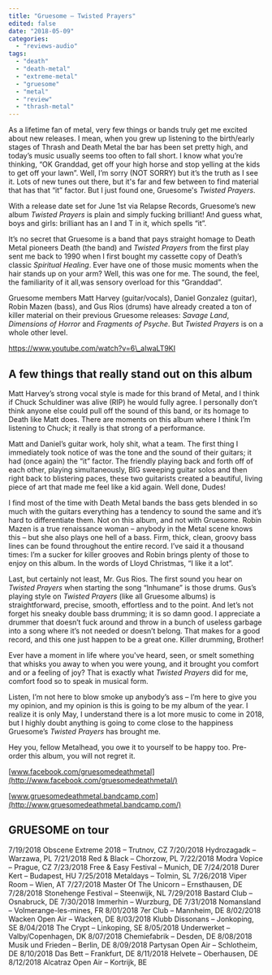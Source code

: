 ```yaml
---
title: "Gruesome – Twisted Prayers"
edited: false
date: "2018-05-09"
categories:
  - "reviews-audio"
tags:
  - "death"
  - "death-metal"
  - "extreme-metal"
  - "gruesome"
  - "metal"
  - "review"
  - "thrash-metal"
---
```


As a lifetime fan of metal, very few things or bands truly get me excited about new releases. I mean, when you grew up listening to the birth/early stages of Thrash and Death Metal the bar has been set pretty high, and today’s music usually seems too often to fall short. I know what you’re thinking, “OK Granddad, get off your high horse and stop yelling at the kids to get off your lawn”. Well, I’m sorry (NOT SORRY) but it’s the truth as I see it. Lots of new tunes out there, but it's far and few between to find material that has that “it” factor. But I just found one, Gruesome's _Twisted Prayers_.

With a release date set for June 1st via Relapse Records, Gruesome’s new album _Twisted Prayers_ is plain and simply fucking brilliant! And guess what, boys and girls: brilliant has an I and T in it, which spells “it”.

It’s no secret that Gruesome is a band that pays straight homage to Death Metal pioneers Death (the band) and _Twisted Prayers_ from the first play sent me back to 1990 when I first bought my cassette copy of Death’s classic _Spiritual Healing_. Ever have one of those music moments when the hair stands up on your arm? Well, this was one for me. The sound, the feel, the familiarity of it all,was sensory overload for this “Granddad”.

Gruesome members Matt Harvey (guitar/vocals), Daniel Gonzalez (guitar), Robin Mazen (bass), and Gus Rios (drums) have already created a ton of killer material on their previous Gruesome releases: _Savage Land_, _Dimensions of Horror_ and _Fragments of Psyche_. But _Twisted Prayers_ is on a whole other level.

https://www.youtube.com/watch?v=6\_aIwaLT9KI

## A few things that really stand out on this album

Matt Harvey’s strong vocal style is made for this brand of Metal, and I think if Chuck Schuldiner was alive (RIP) he would fully agree. I personally don’t think anyone else could pull off the sound of this band, or its homage to Death like Matt does. There are moments on this album where I think I’m listening to Chuck; it really is that strong of a performance.

Matt and Daniel’s guitar work, holy shit, what a team. The first thing I immediately took notice of was the tone and the sound of their guitars; it had (once again) the “it” factor. The friendly playing back and forth off of each other, playing simultaneously, BIG sweeping guitar solos and then right back to blistering paces, these two guitarists created a beautiful, living piece of art that made me feel like a kid again. Well done, Dudes!

I find most of the time with Death Metal bands the bass gets blended in so much with the guitars everything has a tendency to sound the same and it’s hard to differentiate them. Not on this album, and not with Gruesome. Robin Mazen is a true renaissance woman – anybody in the Metal scene knows this – but she also plays one hell of a bass. Firm, thick, clean, groovy bass lines can be found throughout the entire record. I’ve said it a thousand times: I’m a sucker for killer grooves and Robin brings plenty of those to enjoy on this album. In the words of Lloyd Christmas, “I like it a lot”.

Last, but certainly not least, Mr. Gus Rios. The first sound you hear on _Twisted Prayers_ when starting the song “Inhumane” is those drums. Gus’s playing style on _Twisted Prayers_ (like all Gruesome albums) is straightforward, precise, smooth, effortless and to the point. And let’s not forget his sneaky double bass drumming; it is so damn good. I appreciate a drummer that doesn’t fuck around and throw in a bunch of useless garbage into a song where it’s not needed or doesn’t belong. That makes for a good record, and this one just happen to be a great one. Killer drumming, Brother!

Ever have a moment in life where you've heard, seen, or smelt something that whisks you away to when you were young, and it brought you comfort and or a feeling of joy? That is exactly what _Twisted Prayers_ did for me, comfort food so to speak in musical form.

Listen, I’m not here to blow smoke up anybody’s ass – I’m here to give you my opinion, and my opinion is this is going to be my album of the year. I realize it is only May, I understand there is a lot more music to come in 2018, but I highly doubt anything is going to come close to the happiness Gruesome’s _Twisted Prayers_ has brought me.

Hey you, fellow Metalhead, you owe it to yourself to be happy too. Pre-order this album, you will not regret it.

[www.facebook.com/gruesomedeathmetal](http://www.facebook.com/gruesomedeathmetal/)

[www.gruesomedeathmetal.bandcamp.com](http://www.gruesomedeathmetal.bandcamp.com/)

## GRUESOME on tour

7/19/2018 Obscene Extreme 2018 – Trutnov, CZ 7/20/2018 Hydrozagadk – Warzawa, PL 7/21/2018 Red & Black – Chorzow, PL 7/22/2018 Modra Vopice – Prague, CZ 7/23/2018 Free & Easy Festival – Munich, DE 7/24/2018 Durer Kert – Budapest, HU 7/25/2018 Metaldays – Tolmin, SL 7/26/2018 Viper Room – Wien, AT 7/27/2018 Master Of The Unicorn – Ernsthausen, DE 7/28/2018 Stonehenge Festival – Steenwijk, NL 7/29/2018 Bastard Club – Osnabruck, DE 7/30/2018 Immerhin – Wurzburg, DE 7/31/2018 Nomansland – Volmerange-les-mines, FR 8/01/2018 7er Club – Mannheim, DE 8/02/2018 Wacken Open Air – Wacken, DE 8/03/2018 Klubb Dissonans – Jonkoping, SE 8/04/2018 The Crypt – Linkoping, SE 8/05/2018 Underwerket – Valby/Copenhagen, DK 8/07/2018 Chemiefabrik – Desden, DE 8/08/2018 Musik und Frieden – Berlin, DE 8/09/2018 Partysan Open Air – Schlotheim, DE 8/10/2018 Das Bett – Frankfurt, DE 8/11/2018 Helvete – Oberhausen, DE 8/12/2018 Alcatraz Open Air – Kortrijk, BE
